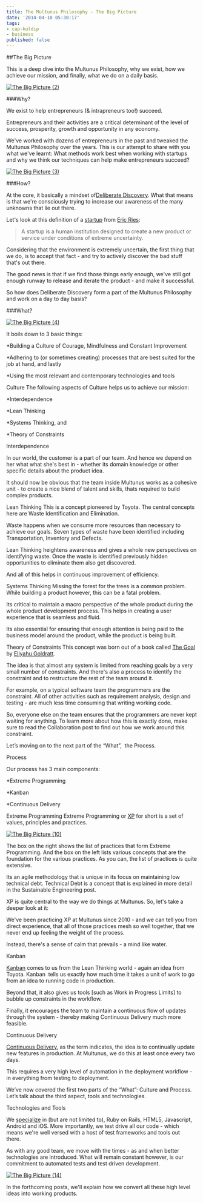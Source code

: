 ```yaml
---
title: The Multunus Philosophy - The Big Picture
date: '2014-04-10 05:30:17'
tags:
- cap-kuldip
- business
published: false
---
```


##The Big Picture

This is a deep dive into the Multunus Philosophy, why we exist, how we achieve our mission, and finally, what we do on a daily basis.


[![The Big Picture (2)](http://www.multunus.com/wp-content/uploads/2014/04/The-Big-Picture-2-300x225.jpg)](http://www.multunus.com/wp-content/uploads/2014/04/The-Big-Picture-2.jpg)

###Why?

We exist to help entrepreneurs (& intrapreneurs too!) succeed.

Entrepreneurs and their activities are a critical determinant of the level of success, prosperity, growth and opportunity in any economy.

We've worked with dozens of entrepreneurs in the past and tweaked the Multunus Philosophy over the years. This is our attempt to share with you what we've learnt: What methods work best when working with startups and why we think our techniques can help make entrepreneurs succeed?


[![The Big Picture (3)](http://www.multunus.com/wp-content/uploads/2014/04/The-Big-Picture-3-300x225.jpg)](http://www.multunus.com/wp-content/uploads/2014/04/The-Big-Picture-3.jpg)

###How?


At the core, it basically a mindset of[Deliberate Discovery](http://dannorth.net/2010/08/30/introducing-deliberate-discovery/). What that means is that we're consciously trying to increase our awareness of the many unknowns that lie out there.

Let's look at this definition of a 
[startup](http://theleanstartup.com/principles) from 
[Eric Ries](http://en.wikipedia.org/wiki/Eric_Ries):

>A startup is a human institution designed to create a new product or service under conditions of extreme uncertainty.

Considering that the environment is extremely uncertain, the first thing that we do, is to accept that fact - and try to actively discover the bad stuff that's out there.


The good news is that if we find those things early enough, we've still got enough runway to release and iterate the product - and make it successful.

So how does Deliberate Discovery form a part of the Multunus Philosophy and work on a day to day basis?

###What?


[![The Big Picture (4)](http://www.multunus.com/wp-content/uploads/2014/04/The-Big-Picture-4-300x225.jpg)](http://www.multunus.com/wp-content/uploads/2014/04/The-Big-Picture-4.jpg)


It boils down to 3 basic things: 

*Building a Culture of Courage, Mindfulness and Constant Improvement

	
*Adhering to (or sometimes creating) processes that are best suited for the job at hand, and lastly

	
*Using the most relevant and contemporary technologies and tools

Culture
The following aspects of Culture helps us to achieve our mission:

*Interdependence

	
*Lean Thinking

	
*Systems Thinking, and

	
*Theory of Constraints

Interdependence

In our world, the customer is a part of our team. And hence we depend on her what what she's best in - whether its domain knowledge or other specific details about the product idea. 


It should now be obvious that the team inside Multunus works as a cohesive unit - to create a nice blend of talent and skills, thats required to build complex products.

Lean Thinking
This is a concept pioneered by Toyota. The central concepts here are Waste Identification and Elimination.


Waste happens when we consume more resources than necessary to achieve our goals. Seven types of waste have been identified including Transportation, Inventory and Defects. 


Lean Thinking heightens awareness and gives a whole new perspectives on identifying waste. Once the waste is identified previously hidden opportunities to eliminate them also get discovered. 


And all of this helps in continuous improvement of efficiency.

Systems Thinking
Missing the forest for the trees is a common problem. While building a product however, this can be a fatal problem.

Its critical to maintain a macro perspective of the whole product during the whole product development process. This helps in creating a user experience that is seamless and fluid.

Its also essential for ensuring that enough attention is being paid to the business model around the product, while the product is being built.

Theory of Constraints
This concept was born out of a book called 
[The Goal](http://www.amazon.in/The-Goal-Process-Ongoing-Improvement/dp/0884271951) by 
[Eliyahu Goldratt](http://en.wikipedia.org/wiki/Eliyahu_M._Goldratt).


The idea is that almost any system is limited from reaching goals by a very small number of constraints. And there's also a process to identify the constraint and to restructure the rest of the team around it. 


For example, on a typical software team the programmers are the constraint. All of other activities such as requirement analysis, design and testing - are much less time consuming that writing working code. 


So, everyone else on the team ensures that the programmers are never kept waiting for anything. To learn more about how this is exactly done, make sure to read the Collaboration post to find out how we work around this constraint.

Let’s moving on to the next part of the “What”,  the Process.

Process

Our process has 3 main components: 

*Extreme Programming

	
*Kanban

	
*Continuous Delivery

Extreme Programming
Extreme Programming or 
[XP](http://en.wikipedia.org/wiki/Extreme_programming) for short is a set of values, principles and practices.


[![The Big Picture (10)](http://www.multunus.com/wp-content/uploads/2014/04/The-Big-Picture-10-300x225.jpg)](http://www.multunus.com/wp-content/uploads/2014/04/The-Big-Picture-10.jpg)

The box on the right shows the list of practices that form Extreme Programming. And the box on the left lists various concepts that are the foundation for the various practices. As you can, the list of practices is quite extensive.

Its an agile methodology that is unique in its focus on maintaining low technical debt. Technical Debt is a concept that is explained in more detail in the Sustainable Engineering post.


XP is quite central to the way we do things at Multunus. So, let's take a deeper look at it: 


We've been practicing XP at Multunus since 2010 - and we can tell you from direct experience, that all of those practices mesh so well together, that we never end up feeling the weight of the process. 


Instead, there's a sense of calm that prevails - a mind like water.

Kanban

[Kanban](http://en.wikipedia.org/wiki/Kanban) comes to us from the Lean Thinking world - again an idea from Toyota. Kanban  tells us exactly how much time it takes a unit of work to go from an idea to running code in production. 


Beyond that, it also gives us tools [such as Work in Progress Limits] to bubble up constraints in the workflow. 


Finally, it encourages the team to maintain a continuous flow of updates through the system - thereby making Continuous Delivery much more feasible.

Continuous Delivery

[Continuous Delivery](http://www.continuousdelivery.in), as the term indicates, the idea is to continually update new features in production. At Multunus, we do this at least once every two days.

This requires a very high level of automation in the deployment workflow - in everything from testing to deployment.

We’ve now covered the first two parts of the “What”: Culture and Process. Let’s talk about the third aspect, tools and technologies.

Technologies and Tools

We 
[specialize](http://www.multunus.com/services/) in (but are not limited to), Ruby on Rails, HTML5, Javascript, Android and iOS. More importantly, we test drive all our code - which means we're well versed with a host of test frameworks and tools out there. 


As with any good team, we move with the times - as and when better technologies are introduced. What will remain constant however, is our commitment to automated tests and test driven development.


[![The Big Picture (14)](http://www.multunus.com/wp-content/uploads/2014/04/The-Big-Picture-14-300x225.jpg)](http://www.multunus.com/wp-content/uploads/2014/04/The-Big-Picture-14.jpg)


In the forthcoming posts, we'll explain how we convert all these high level ideas into working products.
